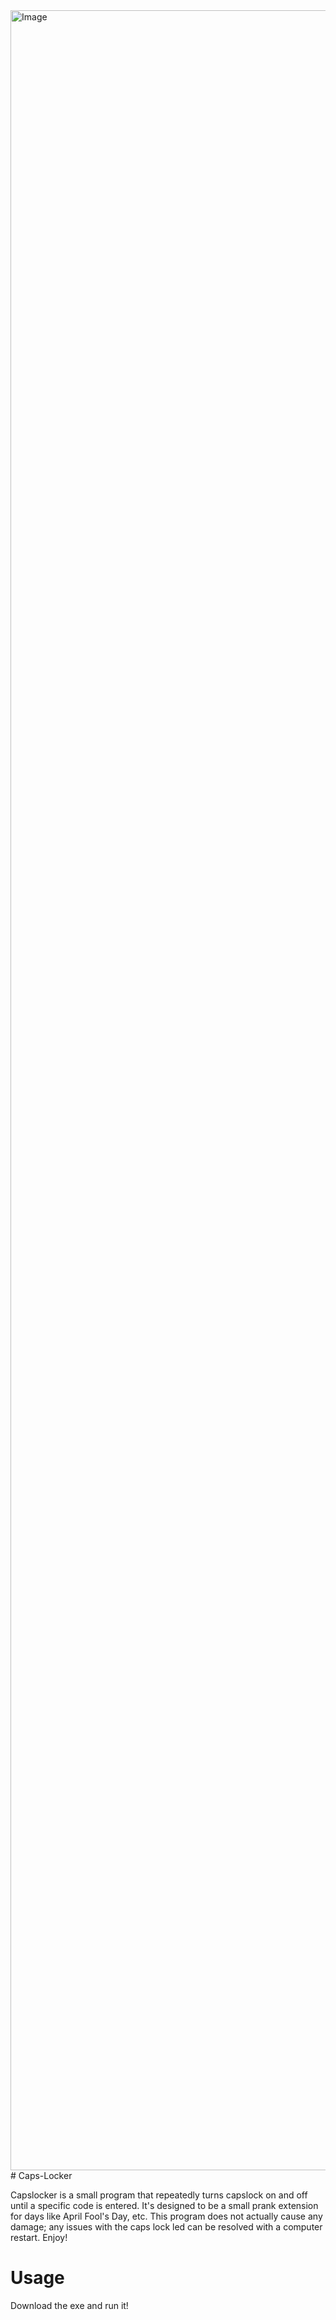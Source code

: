 <img width="6912" height="3456" alt="Image" src="https://github.com/user-attachments/assets/5d996828-c305-4bd1-8608-cfdba520bc82" />
# Caps-Locker

Capslocker is a small program that repeatedly turns capslock on and off until a specific code is entered. It's designed to be a small prank extension for days like April Fool's Day, etc. This program does not actually cause any damage; any issues with the caps lock led can be resolved with a computer restart. Enjoy!

# Usage
Download the exe and run it!
